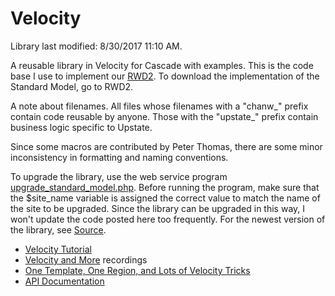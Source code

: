 # Velocity

Library last modified: 8/30/2017 11:10 AM.

A reusable library in Velocity for Cascade with examples. This is the code base I use to implement our <a href="https://github.com/wingmingchan/RWD2">RWD2</a>. To download the implementation of the Standard Model, go to RWD2.

A note about filenames. All files whose filenames with a "chanw_" prefix contain code reusable by anyone. Those with the "upstate_" prefix contain business logic specific to Upstate.

Since some macros are contributed by Peter Thomas, there are some minor inconsistency in formatting and naming conventions.

To upgrade the library, use the web service program <a href="https://github.com/wingmingchan/velocity/blob/master/library/upgrade_standard_model.php">upgrade_standard_model.php</a>. Before running the program, make sure that the $site_name variable is assigned the correct value to match the name of the site to be upgraded. Since the library can be upgraded in this way, I won't update the code posted here too frequently. For the newest version of the library, see <a href="http://www.upstate.edu/cascade-admin/standard-model/source/index.php">Source</a>.

<ul>
<li>
<a href="http://www.upstate.edu/cascade-admin/formats/velocity/courses/index.php">Velocity Tutorial</a></li>
<li><a href="https://www.youtube.com/playlist?list=PL5FL7lAbKiG-AYX35qK8y0FN7RgJl9ISD">Velocity and More</a> recordings</li>
<li><a href="https://www.youtube.com/playlist?list=PLiPcpR6GRx5dN3Z5-tAAMLgFX59Njkv6f">One Template, One Region, and Lots of Velocity Tricks</a></li>
<li><a href="http://www.upstate.edu/cascade-admin/formats/velocity/api-documentation/index.php">API Documentation</a></li>
</ul>